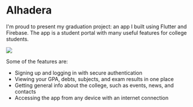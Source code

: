 # Alhadera
I'm proud to present my graduation project: an app I built using Flutter and Firebase. The app is a student portal with many useful features for college students.

![](alhadera.png)

Some of the features are:
- Signing up and logging in with secure authentication
- Viewing your GPA, debts, subjects, and exam results in one place
- Getting general info about the college, such as events, news, and contacts
- Accessing the app from any device with an internet connection

